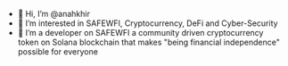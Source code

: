 - 👋 Hi, I’m @anahkhir
- 👀 I’m interested in SAFEWFI, Cryptocurrency, DeFi and Cyber-Security
- 💞️ I’m a developer on SAFEWFI a community driven cryptocurrency token on Solana blockchain that makes "being financial independence" possible for everyone

<!---
anahkhir/anahkhir is a ✨ special ✨ repository because its `README.md` (this file) appears on your GitHub profile.
You can click the Preview link to take a look at your changes.
--->
